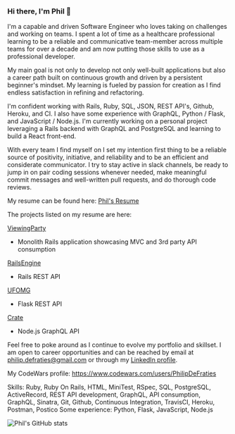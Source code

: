 ### Hi there, I'm Phil 👋

I'm a capable and driven Software Engineer who loves taking on challenges and working on teams. I spent a lot of time as a healthcare professional learning to be a reliable and communicative team-member across multiple teams for over a decade and am now putting those skills to use as a professional developer. 

My main goal is not only to develop not only well-built applications but also a career path built on continuous growth and driven by a persistent beginner's mindset. My learning is fueled by passion for creation as I find endless satisfaction in refining and refactoring. 

I'm confident working with Rails, Ruby, SQL, JSON, REST API's, Github, Heroku, and CI. I also have some experience with GraphQL, Python / Flask, and JavaScript / Node.js. I'm currently working on a personal project leveraging a Rails backend with GraphQL and PostgreSQL and learning to build a React front-end.

With every team I find myself on I set my intention first thing to be a reliable source of positivity, initiative, and reliability and to be an efficient and considerate communicator. I try to stay active in slack channels, be ready to jump in on pair coding sessions whenever needed, make meaningful commit messages and well-written pull requests, and do thorough code reviews.

My resume can be found here: [Phil's Resume](https://resume.creddle.io/resume/3rxpz3ulpgg)

The projects listed on my resume are here:

[ViewingParty](https://github.com/Oxalisviolacea/viewing_party)
* Monolith Rails application showcasing MVC and 3rd party API consumption

[RailsEngine](https://github.com/PhilipDeFraties/rails-engine)
* Rails REST API

[UFOMG](https://github.com/UFOMG/ufomg_be)
* Flask REST API

[Crate](https://github.com/jakeheft/crate)
* Node.js GraphQL API

Feel free to poke around as I continue to evolve my portfolio and skillset. I am open to career opportunities and can be reached by email at philip.defraties@gmail.com or through my [LinkedIn profile](https://www.linkedin.com/feed/).

My CodeWars profile: https://www.codewars.com/users/PhilipDeFraties

Skills: Ruby, Ruby On Rails, HTML, MiniTest, RSpec, SQL, PostgreSQL, ActiveRecord, REST API development, GraphQL, API consumption, GraphQL, Sinatra, Git, Github, Continuous Integration, TravisCI, Heroku, Postman, Postico
Some experience: Python, Flask, JavaScript, Node.js

![Phil's GitHub stats](https://github-readme-stats.vercel.app/api?username=philipdefraties&count_private=true&show_icons=true&theme=gruvbox)


<!--
**PhilipDeFraties/PhilipDeFraties** is a ✨ _special_ ✨ repository because its `README.md` (this file) appears on your GitHub profile.

Here are some ideas to get you started:

- 🔭 I’m currently working on ...
- 🌱 I’m currently learning ...
- 👯 I’m looking to collaborate on ...
- 🤔 I’m looking for help with ...
- 💬 Ask me about ...
- 📫 How to reach me: ...
- 😄 Pronouns: ...
- ⚡ Fun fact: ...
-->
